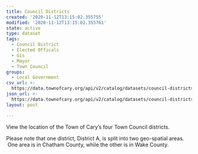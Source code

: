 ```yaml
---
title: Council Districts
created: '2020-11-12T13:15:02.355755'
modified: '2020-11-12T13:15:02.355761'
state: active
type: dataset
tags:
  - Council District
  - Elected Officals
  - Gis
  - Mayor
  - Town Council
groups:
  - Local Government
csv_url: >-
  https://data.townofcary.org/api/v2/catalog/datasets/council-districts/exports/csv
json_url: >-
  https://data.townofcary.org/api/v2/catalog/datasets/council-districts/exports/json
layout: post

---
```

<p>View the location of the Town of Cary’s four Town Council districts.</p><p>Please note that one district, District A, is split into two geo-spatial areas.  One area is in Chatham County, while the other is in Wake County.</p>
